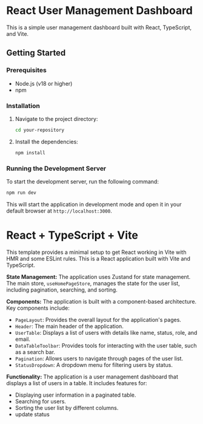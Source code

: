 # React User Management Dashboard

This is a simple user management dashboard built with React, TypeScript, and Vite.

## Getting Started

### Prerequisites

- Node.js (v18 or higher)
- npm

### Installation


1. Navigate to the project directory:
   ```bash
   cd your-repository
   ```
2. Install the dependencies:
   ```bash
   npm install
   ```

### Running the Development Server

To start the development server, run the following command:

```bash
npm run dev
```

This will start the application in development mode and open it in your default browser at `http://localhost:3000`.

# React + TypeScript + Vite

This template provides a minimal setup to get React working in Vite with HMR and some ESLint rules.
This is a React application built with Vite and TypeScript.

**State Management:**
The application uses Zustand for state management. The main store, `useHomePageStore`, manages the state for the user list, including pagination, searching, and sorting.

**Components:**
The application is built with a component-based architecture. Key components include:
- `PageLayout`: Provides the overall layout for the application's pages.
- `Header`: The main header of the application.
- `UserTable`: Displays a list of users with details like name, status, role, and email.
- `DataTableToolbar`: Provides tools for interacting with the user table, such as a search bar.
- `Pagination`: Allows users to navigate through pages of the user list.
- `StatusDropdown`: A dropdown menu for filtering users by status.

**Functionality:**
The application is a user management dashboard that displays a list of users in a table. It includes features for:
- Displaying user information in a paginated table.
- Searching for users.
- Sorting the user list by different columns.
- update status 
